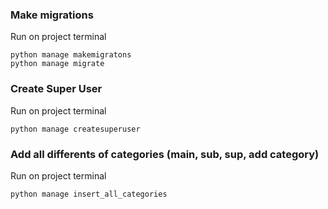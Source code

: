 

### Make migrations

Run on project terminal

```
python manage makemigratons
python manage migrate
```

### Create Super User

Run on project terminal

```
python manage createsuperuser
```

### Add all differents of categories (main, sub, sup, add category)

Run on project terminal

```
python manage insert_all_categories